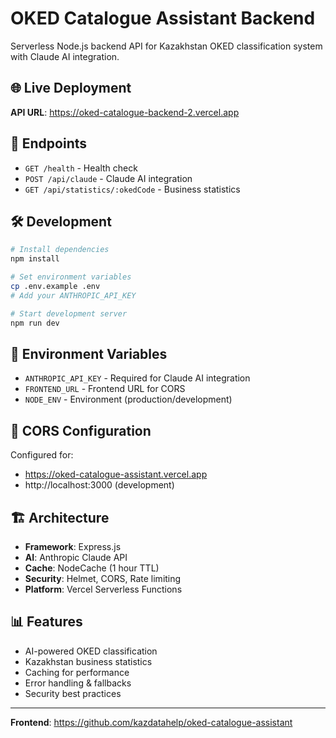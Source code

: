 # OKED Catalogue Assistant Backend

Serverless Node.js backend API for Kazakhstan OKED classification system with Claude AI integration.

## 🌐 Live Deployment

**API URL**: https://oked-catalogue-backend-2.vercel.app

## 🚀 Endpoints

- `GET /health` - Health check
- `POST /api/claude` - Claude AI integration
- `GET /api/statistics/:okedCode` - Business statistics

## 🛠️ Development

```bash
# Install dependencies
npm install

# Set environment variables
cp .env.example .env
# Add your ANTHROPIC_API_KEY

# Start development server
npm run dev
```

## 🔧 Environment Variables

- `ANTHROPIC_API_KEY` - Required for Claude AI integration
- `FRONTEND_URL` - Frontend URL for CORS
- `NODE_ENV` - Environment (production/development)

## 📡 CORS Configuration

Configured for:
- https://oked-catalogue-assistant.vercel.app
- http://localhost:3000 (development)

## 🏗️ Architecture

- **Framework**: Express.js
- **AI**: Anthropic Claude API
- **Cache**: NodeCache (1 hour TTL)
- **Security**: Helmet, CORS, Rate limiting
- **Platform**: Vercel Serverless Functions

## 📊 Features

- AI-powered OKED classification
- Kazakhstan business statistics
- Caching for performance
- Error handling & fallbacks
- Security best practices

---

**Frontend**: https://github.com/kazdatahelp/oked-catalogue-assistant
